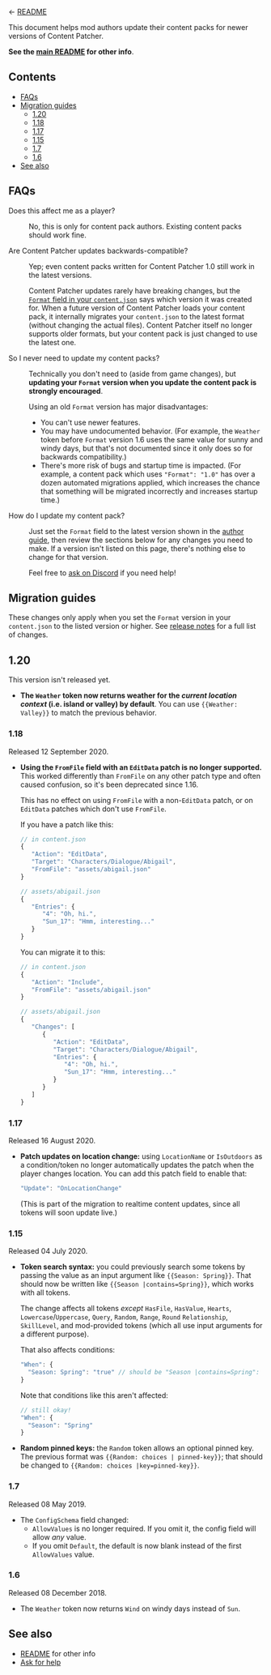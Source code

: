 ﻿← [README](../README.md)

This document helps mod authors update their content packs for newer versions of Content Patcher.

**See the [main README](../README.md) for other info**.

## Contents
* [FAQs](#faqs)
* [Migration guides](#migration-guides)
  * [1.20](#120)
  * [1.18](#118)
  * [1.17](#117)
  * [1.15](#115)
  * [1.7](#17)
  * [1.6](#16)
* [See also](#see-also)

## FAQs
<dl>
<dt>Does this affect me as a player?</dt>
<dd>

No, this is only for content pack authors. Existing content packs should work fine.

</dd>

<dt>Are Content Patcher updates backwards-compatible?</dt>
<dd>

Yep; even content packs written for Content Patcher 1.0 still work in the latest versions.

Content Patcher updates rarely have breaking changes, but the [`Format` field in your
`content.json`](author-guide.md#format) says which version it was created for. When a future
version of Content Patcher loads your content pack, it internally migrates your `content.json` to
the latest format (without changing the actual files). Content Patcher itself no longer supports
older formats, but your content pack is just changed to use the latest one.

</dd>

<dt>So I never need to update my content packs?</dt>
<dd>

Technically you don't need to (aside from game changes), but **updating your `Format` version when
you update the content pack is strongly encouraged**.

Using an old `Format` version has major disadvantages:

* You can't use newer features.
* You may have undocumented behavior. (For example, the `Weather` token before `Format` version 1.6
  uses the same value for sunny and windy days, but that's not documented since it only does so for
  backwards compatibility.)
* There's more risk of bugs and startup time is impacted. (For example, a content pack which uses
  `"Format": "1.0"` has over a dozen automated migrations applied, which increases the chance that
  something will be migrated incorrectly and increases startup time.)

</dd>

<dt>How do I update my content pack?</dt>
<dd>

Just set the `Format` field to the latest version shown in the [author guide](author-guide.md),
then review the sections below for any changes you need to make. If a version isn't listed on this
page, there's nothing else to change for that version.

Feel free to [ask on Discord](https://smapi.io/community#Discord) if you need help!

</dd>
</dl>

## Migration guides
These changes only apply when you set the `Format` version in your `content.json` to the listed
version or higher. See [release notes](../release-notes.md) for a full list of changes.

## 1.20
This version isn't released yet.

* **The `Weather` token now returns weather for the _current location context_ (i.e. island or
  valley) by default**. You can use `{{Weather: Valley}}` to match the previous behavior.

### 1.18
Released 12 September 2020.

* **Using the `FromFile` field with an `EditData` patch is no longer supported.** This worked
  differently than `FromFile` on any other patch type and often caused confusion, so it's been
  deprecated since 1.16.

  This has no effect on using `FromFile` with a non-`EditData` patch, or on `EditData` patches
  which don't use `FromFile`.

  If you have a patch like this:

  ```js
  // in content.json
  {
     "Action": "EditData",
     "Target": "Characters/Dialogue/Abigail",
     "FromFile": "assets/abigail.json"
  }

  // assets/abigail.json
  {
     "Entries": {
        "4": "Oh, hi.",
        "Sun_17": "Hmm, interesting..."
     }
  }
  ```

  You can migrate it to this:

  ```js
  // in content.json
  {
     "Action": "Include",
     "FromFile": "assets/abigail.json"
  }

  // assets/abigail.json
  {
     "Changes": [
        {
           "Action": "EditData",
           "Target": "Characters/Dialogue/Abigail",
           "Entries": {
              "4": "Oh, hi.",
              "Sun_17": "Hmm, interesting..."
           }
        }
     ]
  }
  ```

### 1.17
Released 16 August 2020.

* **Patch updates on location change:** using `LocationName` or `IsOutdoors` as a condition/token
  no longer automatically updates the patch when the player changes location. You can add this
  patch field to enable that:

  ```js
  "Update": "OnLocationChange"
  ```

  (This is part of the migration to realtime content updates, since all tokens will soon update
  live.)

### 1.15
Released 04 July 2020.

* **Token search syntax:** you could previously search some tokens by passing the value as an input
  argument like `{{Season: Spring}}`. That should now be written like `{{Season |contains=Spring}}`,
  which works with all tokens.

  The change affects all tokens _except_ `HasFile`, `HasValue`, `Hearts`, `Lowercase`/`Uppercase`,
  `Query`, `Random`, `Range`, `Round` `Relationship`, `SkillLevel`, and mod-provided tokens (which
  all use input arguments for a different purpose).

  That also affects conditions:
  ```js
  "When": {
    "Season: Spring": "true" // should be "Season |contains=Spring": "true"
  }
  ```

  Note that conditions like this aren't affected:
  ```js
  // still okay!
  "When": {
    "Season": "Spring"
  }
  ```

* **Random pinned keys:** the `Random` token allows an optional pinned key. The previous format was
  `{{Random: choices | pinned-key}}`; that should be changed to `{{Random: choices |key=pinned-key}}`.

### 1.7
Released 08 May 2019.

* The `ConfigSchema` field changed:
  * `AllowValues` is no longer required. If you omit it, the config field will allow _any_ value.
  * If you omit `Default`, the default is now blank instead of the first `AllowValues` value.

### 1.6
Released 08 December 2018.

* The `Weather` token now returns `Wind` on windy days instead of `Sun`.

## See also
* [README](../README.md) for other info
* [Ask for help](https://stardewvalleywiki.com/Modding:Help)
